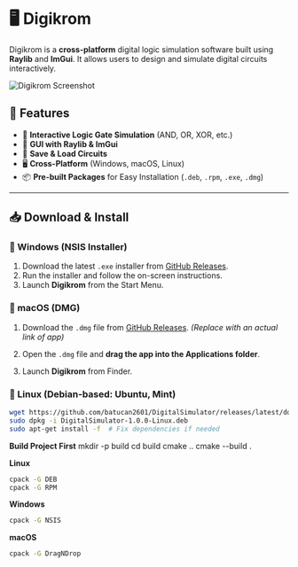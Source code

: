# 🖥️ Digikrom

Digikrom is a **cross-platform** digital logic simulation software built using **Raylib** and **ImGui**. It allows users to design and simulate digital circuits interactively.

![Digikrom Screenshot](assets/screenshot.png)

## 🚀 Features

- 🔌 **Interactive Logic Gate Simulation** (AND, OR, XOR, etc.)
- 🎨 **GUI with Raylib & ImGui**
- 💾 **Save & Load Circuits**
- 🖥️ **Cross-Platform** (Windows, macOS, Linux)
- 📦 **Pre-built Packages** for Easy Installation (`.deb`, `.rpm`, `.exe`, `.dmg`)

---

## 📥 Download & Install

### **🔹 Windows (NSIS Installer)**

1. Download the latest `.exe` installer from [GitHub Releases](https://github.com/batucan2601/DigitalSimulator/releases).
2. Run the installer and follow the on-screen instructions.
3. Launch **Digikrom** from the Start Menu.

### **🍏 macOS (DMG)**

1. Download the `.dmg` file from [GitHub Releases](https://github.com/batucan2601/DigitalSimulator/releases). _(Replace with an actual link of app)_

2. Open the `.dmg` file and **drag the app into the Applications folder**.
3. Launch **Digikrom** from Finder.

### **🐧 Linux (Debian-based: Ubuntu, Mint)**

```sh
wget https://github.com/batucan2601/DigitalSimulator/releases/latest/download/DigitalSimulator-1.0.0-Linux.deb
sudo dpkg -i DigitalSimulator-1.0.0-Linux.deb
sudo apt-get install -f  # Fix dependencies if needed
```

**Build Project First**
mkdir -p build
cd build
cmake ..
cmake --build .

**Linux**

```sh
cpack -G DEB
cpack -G RPM
```

**Windows**

```sh
cpack -G NSIS
```

**macOS**

```sh
cpack -G DragNDrop
```

